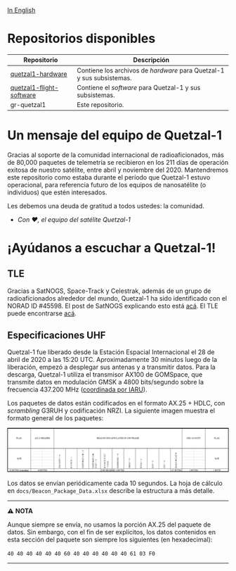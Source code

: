 [In English](https://github.com/danalvarez/gr-quetzal1)

# **Repositorios disponibles**

| Repositorio               | Descripción                                                                                                             |
|--------------------------|-------------------------------------------------------------------------------------------------------------------------|
| [quetzal1-hardware](https://github.com/Quetzal-1-CubeSat-Team/quetzal1-hardware)        | Contiene los archivos de *hardware* para Quetzal-1 y sus subsistemas.                                                    |
| [quetzal1-flight-software](https://github.com/Quetzal-1-CubeSat-Team/quetzal1-flight-software) | Contiene el *software* para Quetzal-1 y sus subsistemas.                                                                 |
| gr-quetzal1              | Este repositorio. |

# **Un mensaje del equipo de Quetzal-1**

Gracias al soporte de la comunidad internacional de radioaficionados, más de 80,000 paquetes de telemetría se recibieron en los 211 días de operación exitosa de nuestro satélite, entre abril y noviembre del 2020. Mantendremos este repositorio como estaba durante el período que Quetzal-1 estuvo operacional, para referencia futuro de los equipos de nanosatélite (o individuos) que estén interesados.

Les debemos una deuda de gratitud a todos ustedes: la comunidad.

 - *Con :heart:, el equipo del satélite Quetzal-1*

# **¡Ayúdanos a escuchar a Quetzal-1!**

## TLE

Gracias a SatNOGS, Space-Track y Celestrak, además de un grupo de radioaficionados alrededor del mundo, Quetzal-1 ha sido identificado con el NORAD ID #45598. El post de SatNOGS explicando esto está [acá](https://community.libre.space/t/iss-cubesat-deployment-2020-04-28-quetzal-1/6046/6?u=danalvarez). El TLE puede encontrarse [acá](https://celestrak.com/norad/elements/tle-new.txt).

## Especificaciones UHF

Quetzal-1 fue liberado desde la Estación Espacial Internacional el 28 de abril de 2020 a las 15:20 UTC. Aproximadamente 30 minutos luego de la liberación, empezó a desplegar sus antenas y a transmitir datos. Para la descarga, Quetzal-1 utiliza el transmisor AX100 de GOMSpace, que transmite datos en modulación GMSK a 4800 bits/segundo sobre la frecuencia 437.200 MHz ([coordinada por IARU](http://www.amsatuk.me.uk/iaru/finished_detail.php?serialnum=653)).

Los paquetes de datos están codificados en el formato AX.25 + HDLC, con *scrambling* G3RUH y codificación NRZI. La siguiente imagen muestra el formato general de los paquetes:

![Beacon Structure](media/beacon_structure.png)

Los datos se envían periódicamente cada 10 segundos. La hoja de cálculo en `docs/Beacon_Package_Data.xlsx` describe la estructura a más detalle.

---
:warning: **NOTA**

Aunque siempre se envía, no usamos la porción AX.25 del paquete de datos. Sin embargo, con el fin de ser explícitos, los datos contenidos en esta sección del paquete son siempre los siguientes (en hexadecimal):

`40 40 40 40 40 40 60 40 40 40 40 40 40 61 03 F0`

---

